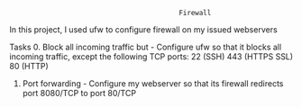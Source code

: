                                               Firewall
In this project, I used ufw to configure firewall on my issued webservers

  Tasks
0. Block all incoming traffic but - Configure ufw so that it blocks all incoming traffic, except the following TCP ports:
22 (SSH)
443 (HTTPS SSL)
80 (HTTP)

1. Port forwarding - Configure my webserver so that its firewall redirects port 8080/TCP to port 80/TCP
